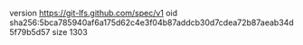 version https://git-lfs.github.com/spec/v1
oid sha256:5bca785940af6a175d62c4e3f04b87addcb30d7cdea72b87aeab34d5f79b5d57
size 1303
